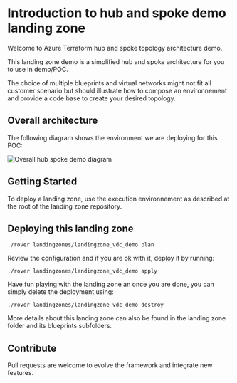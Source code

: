 # Introduction to hub and spoke demo landing zone

Welcome to Azure Terraform hub and spoke topology architecture demo.

This landing zone demo is a simplified hub and spoke architecture for you to use in demo/POC.

The choice of multiple blueprints and virtual networks might not fit all customer scenario but should illustrate how to compose an environnement and provide a code base to create your desired topology.

## Overall architecture

The following diagram shows the environment we are deploying for this POC:

![Overall hub spoke demo diagram](../_pictures/hub_spoke/hubspoke_overall.png)

## Getting Started

To deploy a landing zone, use the execution environnement as described at the root of the landing zone repository.

## Deploying this landing zone

```
./rover landingzones/landingzone_vdc_demo plan
```
Review the configuration and if you are ok with it, deploy it by running:
```
./rover landingzones/landingzone_vdc_demo apply
```
Have fun playing with the landing zone an once you are done, you can simply delete the deployment using:
```
./rover landingzones/landingzone_vdc_demo destroy
```

More details about this landing zone can also be found in the landing zone folder and its blueprints subfolders.


## Contribute

Pull requests are welcome to evolve the framework and integrate new features.
